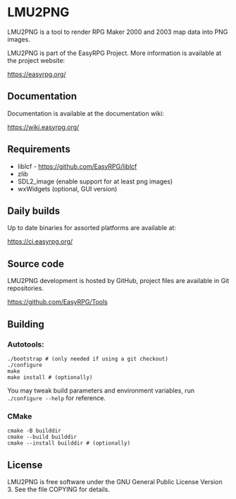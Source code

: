 # LMU2PNG

LMU2PNG is a tool to render RPG Maker 2000 and 2003 map data into PNG images.

LMU2PNG is part of the EasyRPG Project.
More information is available at the project website:

https://easyrpg.org/


## Documentation

Documentation is available at the documentation wiki:

https://wiki.easyrpg.org/


## Requirements

 * liblcf - https://github.com/EasyRPG/liblcf
 * zlib
 * SDL2_image (enable support for at least png images)
 * wxWidgets (optional, GUI version)


## Daily builds

Up to date binaries for assorted platforms are available at:

https://ci.easyrpg.org/


## Source code

LMU2PNG development is hosted by GitHub, project files are available in Git
repositories.

https://github.com/EasyRPG/Tools


## Building

### Autotools:

```shell
./bootstrap # (only needed if using a git checkout)
./configure
make
make install # (optionally)
```

You may tweak build parameters and environment variables, run
`./configure --help` for reference.

### CMake

```shell
cmake -B builddir
cmake --build builddir
cmake --install builddir # (optionally)
```


## License

LMU2PNG is free software under the GNU General Public License Version 3. See
the file COPYING for details.
